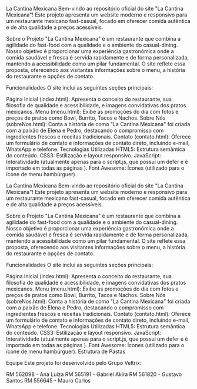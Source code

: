 
La Cantina Mexicana
Bem-vindo ao repositório oficial do site "La Cantina Mexicana"! Este projeto apresenta um website moderno e responsivo para um restaurante mexicano fast-casual, focado em oferecer comida autêntica e de alta qualidade a preços acessíveis.

Sobre o Projeto
"La Cantina Mexicana" é um restaurante que combina a agilidade do fast-food com a qualidade e o ambiente do casual-dining. Nosso objetivo é proporcionar uma experiência gastronômica onde a comida saudável e fresca é servida rapidamente e de forma personalizada, mantendo a acessibilidade como um pilar fundamental. O site reflete essa proposta, oferecendo aos visitantes informações sobre o menu, a história do restaurante e opções de contato.

Funcionalidades
O site inclui as seguintes seções principais:

Página Inicial (index.html): Apresenta o conceito do restaurante, sua filosofia de qualidade e acessibilidade, e imagens convidativas dos pratos mexicanos.
Menu (menu.html): Exibe as promoções do dia com fotos e preços de pratos como Bowl, Burrito, Tacos e Nachos.
Sobre Nós (sobreNos.html): Conta a história de como "La Cantina Mexicana" foi criada com a paixão de Elena e Pedro, destacando o compromisso com ingredientes frescos e receitas tradicionais.
Contato (contato.html): Oferece um formulário de contato e informações de contato direto, incluindo e-mail, WhatsApp e telefone.
Tecnologias Utilizadas
HTML5: Estrutura semântica do conteúdo.
CSS3: Estilização e layout responsivo.
JavaScript: Interatividade (atualmente apenas para o script.js, que possui um defer e é importado em todas as páginas ).
Font Awesome: Ícones (utilizado para o ícone de menu hambúrguer).


La Cantina Mexicana
Bem-vindo ao repositório oficial do site "La Cantina Mexicana"! Este projeto apresenta um website moderno e responsivo para um restaurante mexicano fast-casual, focado em oferecer comida autêntica e de alta qualidade a preços acessíveis.

Sobre o Projeto
"La Cantina Mexicana" é um restaurante que combina a agilidade do fast-food com a qualidade e o ambiente do casual-dining. Nosso objetivo é proporcionar uma experiência gastronômica onde a comida saudável e fresca é servida rapidamente e de forma personalizada, mantendo a acessibilidade como um pilar fundamental. O site reflete essa proposta, oferecendo aos visitantes informações sobre o menu, a história do restaurante e opções de contato.

Funcionalidades
O site inclui as seguintes seções principais:

Página Inicial (index.html): Apresenta o conceito do restaurante, sua filosofia de qualidade e acessibilidade, e imagens convidativas dos pratos mexicanos.
Menu (menu.html): Exibe as promoções do dia com fotos e preços de pratos como Bowl, Burrito, Tacos e Nachos.
Sobre Nós (sobreNos.html): Conta a história de como "La Cantina Mexicana" foi criada com a paixão de Elena e Pedro, destacando o compromisso com ingredientes frescos e receitas tradicionais.
Contato (contato.html): Oferece um formulário de contato e informações de contato direto, incluindo e-mail, WhatsApp e telefone.
Tecnologias Utilizadas
HTML5: Estrutura semântica do conteúdo.
CSS3: Estilização e layout responsivo.
JavaScript: Interatividade (atualmente apenas para o script.js, que possui um defer e é importado em todas as páginas ).
Font Awesome: Ícones (utilizado para o ícone de menu hambúrguer).
Estrutura de Pastas

Equipe
Este projeto foi desenvolvido pelo Grupo Veltrix:

RM 562098 - Ana Luiza
RM 565191 - Gabriel Akira
RM 561820 - Gustavo Santos
RM 556645 - Mauro Carlos